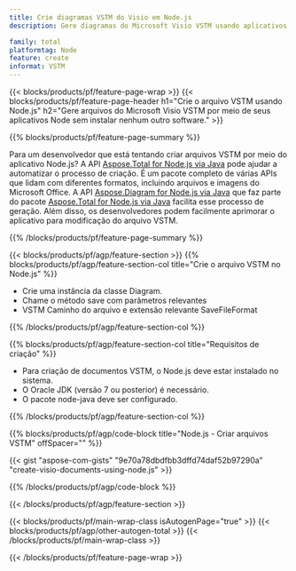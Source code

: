 ```yaml
---
title: Crie diagramas VSTM do Visio em Node.js
description: Gere diagramas do Microsoft Visio VSTM usando aplicativos Node sem usar o Microsoft Office. 

family: total
platformtag: Node
feature: create
informat: VSTM
---
```

{{< blocks/products/pf/feature-page-wrap >}}
{{< blocks/products/pf/feature-page-header h1="Crie o arquivo VSTM usando Node.js" h2="Gere arquivos do Microsoft Visio VSTM por meio de seus aplicativos Node sem instalar nenhum outro software." >}}

{{% blocks/products/pf/feature-page-summary %}}

Para um desenvolvedor que está tentando criar arquivos VSTM por meio do aplicativo Node.js? A API [Aspose.Total for Node.js via Java](https://products.aspose.com/total/pt/nodejs-java/) pode ajudar a automatizar o processo de criação. É um pacote completo de várias APIs que lidam com diferentes formatos, incluindo arquivos e imagens do Microsoft Office. A API [Aspose.Diagram for Node.js via Java](https://products.aspose.com/diagram/pt/nodejs-java/) que faz parte do pacote [Aspose.Total for Node.js via Java](https://products.aspose.com/total/pt/nodejs-java/) facilita esse processo de geração. Além disso, os desenvolvedores podem facilmente aprimorar o aplicativo para modificação do arquivo VSTM. 

{{% /blocks/products/pf/feature-page-summary %}}

{{< blocks/products/pf/agp/feature-section >}}
{{% blocks/products/pf/agp/feature-section-col title="Crie o arquivo VSTM no Node.js" %}}

- Crie uma instância da classe Diagram.
- Chame o método save com parâmetros relevantes
- VSTM Caminho do arquivo e extensão relevante SaveFileFormat

{{% /blocks/products/pf/agp/feature-section-col %}}

{{% blocks/products/pf/agp/feature-section-col title="Requisitos de criação" %}}

- Para criação de documentos VSTM, o Node.js deve estar instalado no sistema.
- O Oracle JDK (versão 7 ou posterior) é necessário.
- O pacote node-java deve ser configurado.

{{% /blocks/products/pf/agp/feature-section-col %}}

{{% blocks/products/pf/agp/code-block title="Node.js - Criar arquivos VSTM" offSpacer="" %}}

{{< gist "aspose-com-gists" "9e70a78dbdfbb3dffd74daf52b97290a" "create-visio-documents-using-node.js" >}}

{{% /blocks/products/pf/agp/code-block %}}

{{< /blocks/products/pf/agp/feature-section >}}

{{< blocks/products/pf/main-wrap-class isAutogenPage="true" >}}
{{< blocks/products/pf/agp/other-autogen-total >}}
{{< /blocks/products/pf/main-wrap-class >}}

{{< /blocks/products/pf/feature-page-wrap >}}